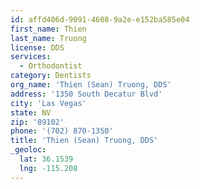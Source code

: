 ```yaml
---
id: affd406d-9091-4608-9a2e-e152ba585e04
first_name: Thien
last_name: Truong
license: DDS
services:
  - Orthodontist
category: Dentists
org_name: 'Thien (Sean) Truong, DDS'
address: '1350 South Decatur Blvd'
city: 'Las Vegas'
state: NV
zip: '89102'
phone: '(702) 870-1350'
title: 'Thien (Sean) Truong, DDS'
_geoloc:
  lat: 36.1539
  lng: -115.208
---
```

